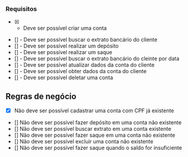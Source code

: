 ### Requisitos

- [x] - Deve ser possível criar uma conta
- [] - Deve ser possível buscar o extrato bancário do cliente
- [] - Deve ser possível realizar um depósito
- [] - Deve ser possível realizar um saque
- [] - Deve ser possível buscar o extrato bancário do cleinte por data
- [] - Deve ser possível atualizar dados da conta do cliente
- [] - Deve ser possível obter dados da conta do cliente
- [] - Deve ser possível deletar uma conta

## Regras de negócio

- [x] Não deve ser possível cadastrar uma conta com CPF já existente
- [] Não deve ser possível fazer depósito em uma conta não existente
- [] Não deve ser possível buscar extrato em uma conta existente
- [] Não deve ser possível fazer saque em uma conta não existente
- [] Não deve ser possível excluir uma conta não existente
- [] Não deve ser possível fazer saque quando o saldo for insuficiente
